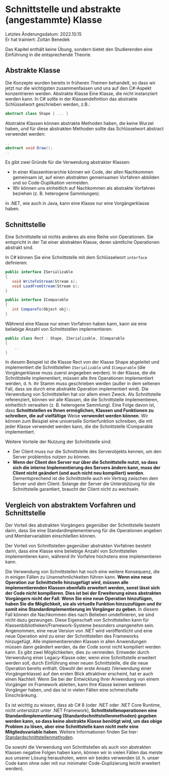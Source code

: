 # Schnittstelle und abstrakte (angestammte) Klasse

Letztes Änderungsdatum: 2022.10.15  
Er hat trainiert: Zoltán Benedek

Das Kapitel enthält keine Übung, sondern bietet den Studierenden eine Einführung in die entsprechende Theorie.

## Abstrakte Klasse

Die Konzepte wurden bereits in früheren Themen behandelt, so dass wir jetzt nur die wichtigsten zusammenfassen und uns auf den C#\-Aspekt konzentrieren werden. Abstrakte Klasse Eine Klasse, die nicht instanziiert werden kann. In C# sollte in der Klassendefinition das abstrakte Schlüsselwort geschrieben werden, z.B.:

```csharp
abstract class Shape { ... }
```

Abstrakte Klassen können abstrakte Methoden haben, die keine Wurzel haben, und für diese abstrakten Methoden sollte das Schlüsselwort abstract verwendet werden:

```csharp
..
abstract void Draw();
..
```

Es gibt zwei Gründe für die Verwendung abstrakter Klassen:

- In einer Klassenhierarchie können wir Code, der allen Nachkommen gemeinsam ist, auf einen abstrakten gemeinsamen Vorfahren abbilden und so Code\-Duplikation vermeiden.
- Wir können uns einheitlich auf Nachkommen als abstrakte Vorfahren beziehen (z. B. heterogene Sammlungen).

in .NET, wie auch in Java, kann eine Klasse nur eine Vorgängerklasse haben.

## Schnittstelle

Eine Schnittstelle ist nichts anderes als eine Reihe von Operationen. Sie entspricht in der Tat einer abstrakten Klasse, deren sämtliche Operationen abstrakt sind.

In C# können Sie eine Schnittstelle mit dem Schlüsselwort `interface` definieren:

```csharp
public interface ISerializable 
{
   void WriteToStream(Stream s);
   void LoadFromStream(Stream s);
}

public interface IComparable 
{
   int CompareTo(Object obj);
}
```

Während eine Klasse nur einen Vorfahren haben kann, kann sie eine beliebige Anzahl von Schnittstellen implementieren:

```csharp
public class Rect : Shape, ISerializable, IComparable
{
    ..
}
```

In diesem Beispiel ist die Klasse Rect von der Klasse Shape abgeleitet und implementiert die Schnittstellen `ISerializable` und `IComparable` (die Vorgängerklasse muss zuerst angegeben werden). In der Klasse, die die Schnittstelle implementiert, müssen alle ihre Operationen implementiert werden, d. h. ihr Stamm muss geschrieben werden (außer in dem seltenen Fall, dass sie durch eine abstrakte Operation implementiert wird). Die Verwendung von Schnittstellen hat vor allem einen Zweck. Als Schnittstelle referenziert, können wir alle Klassen, die die Schnittstelle implementieren, einheitlich verwalten (z. B. heterogene Sammlung). Eine Folge davon ist, dass **Schnittstellen es Ihnen ermöglichen, Klassen und Funktionen zu schreiben, die auf vielfältige** Weise **verwendet werden können**. Wir können zum Beispiel eine universelle Sortierfunktion schreiben, die mit jeder Klasse verwendet werden kann, die die Schnittstelle IComparable implementiert.

Weitere Vorteile der Nutzung der Schnittstelle sind:

- Der Client muss nur die Schnittstelle des Serverobjekts kennen, um den Server problemlos nutzen zu können.
- **Wenn der Client den Server nur über die Schnittstelle nutzt, so dass sich die interne Implementierung des Servers ändern kann, muss der Client nicht geändert (und auch nicht neu kompiliert) werden**. Dementsprechend ist die Schnittstelle auch ein Vertrag zwischen dem Server und dem Client: Solange der Server die Unterstützung für die Schnittstelle garantiert, braucht der Client nicht zu wechseln.

## Vergleich von abstraktem Vorfahren und Schnittstelle

Der Vorteil des abstrakten Vorgängers gegenüber der Schnittstelle besteht darin, dass Sie eine Standardimplementierung für die Operationen angeben und Membervariablen einschließen können.

Der Vorteil von Schnittstellen gegenüber abstrakten Vorfahren besteht darin, dass eine Klasse eine beliebige Anzahl von Schnittstellen implementieren kann, während ihr Vorfahre höchstens eine implementieren kann.

Die Verwendung von Schnittstellen hat noch eine weitere Konsequenz, die in einigen Fällen zu Unannehmlichkeiten führen kann. **Wenn eine neue Operation zur Schnittstelle hinzugefügt wird, müssen alle implementierenden Klassen ebenfalls erweitert werden, sonst lässt sich der Code nicht kompilieren. Dies ist bei der Erweiterung eines abstrakten Vorgängers nicht der Fall: Wenn Sie eine neue Operation hinzufügen, haben Sie die Möglichkeit, sie als virtuelle Funktion hinzuzufügen und ihr somit eine Standardimplementierung im Vorgänger zu geben**. In diesem Fall können die Nachkommen dies nach Belieben umdefinieren, sie sind nicht dazu gezwungen. Diese Eigenschaft von Schnittstellen kann für Klassenbibliotheken/Framework\-Systeme besonders unangenehm sein. Angenommen, eine neue Version von .NET wird veröffentlicht und eine neue Operation wird zu einer der Schnittstellen des Frameworks hinzugefügt. Alle implementierenden Klassen in allen Anwendungen müssen dann geändert werden, da der Code sonst nicht kompiliert werden kann. Es gibt zwei Möglichkeiten, dies zu vermeiden. Entweder durch Verwendung einer Legacy\-Klasse oder, wenn eine Schnittstelle erweitert werden soll, durch Einführung einer neuen Schnittstelle, die die neue Operation bereits enthält. Obwohl der erste Ansatz (Verwendung einer Vorgängerklasse) auf den ersten Blick attraktiver erscheint, hat er auch einen Nachteil: Wenn Sie bei der Entwicklung Ihrer Anwendung von einem Vorgänger im Framework ableiten, kann Ihre Klasse keinen weiteren Vorgänger haben, und das ist in vielen Fällen eine schmerzhafte Einschränkung.

Es ist wichtig zu wissen, dass ab C# 8 (oder .NET oder .NET Core Runtime, nicht unterstützt unter .NET Framework), **Schnittstellenoperationen eine Standardimplementierung (Standardschnittstellenmethoden) gegeben werden kann, so dass keine abstrakte Klasse benötigt wird, um das obige Problem zu lösen, aber eine Schnittstelle kann nicht mehr eine Mitgliedsvariable haben**. Weitere Informationen finden Sie hier: [Standardschnittstellenmethoden](https://docs.microsoft.com/en-us/dotnet/csharp/language-reference/proposals/csharp-8.0/default-interface-methods).

Da sowohl die Verwendung von Schnittstellen als auch von abstrakten Klassen negative Folgen haben kann, können wir in vielen Fällen das meiste aus unserer Lösung herausholen, wenn wir beides verwenden (d. h. unser Code kann ohne oder mit nur minimaler Code\-Duplizierung leicht erweitert werden).

